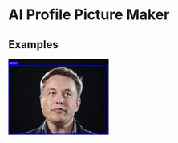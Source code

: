 # AI Profile Picture Maker

## Examples
<p float="left>
<img width="200" src="https://raw.githubusercontent.com/mburakerman/ai-profile-picture-maker/master/assets/examples/elon-musk.jpeg" />
<img width="200" src="https://raw.githubusercontent.com/mburakerman/ai-profile-picture-maker/master/assets/examples/elon-musk-ai.png" />
 </p>
